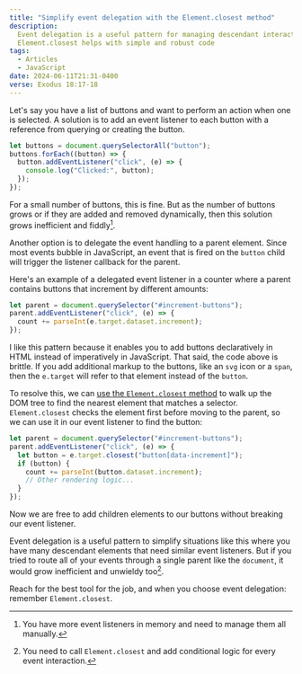 ```yaml
---
title: "Simplify event delegation with the Element.closest method"
description:
  Event delegation is a useful pattern for managing descendant interactions and
  Element.closest helps with simple and robust code
tags:
  - Articles
  - JavaScript
date: 2024-06-11T21:31-0400
verse: Exodus 18:17-18
---
```


Let's say you have a list of buttons and want to perform an action when one is
selected. A solution is to add an event listener to each button with a reference
from querying or creating the button.

```js
let buttons = document.querySelectorAll("button");
buttons.forEach((button) => {
  button.addEventListener("click", (e) => {
    console.log("Clicked:", button);
  });
});
```

For a small number of buttons, this is fine. But as the number of buttons grows
or if they are added and removed dynamically, then this solution grows
inefficient and fiddly[^1].

[^1]:
    You have more event listeners in memory and need to manage them all
    manually.

Another option is to delegate the event handling to a parent element. Since most
events bubble in JavaScript, an event that is fired on the `button` child will
trigger the listener callback for the parent.

Here's an example of a delegated event listener in a counter where a parent
contains buttons that increment by different amounts:

```js
let parent = document.querySelector("#increment-buttons");
parent.addEventListener("click", (e) => {
  count += parseInt(e.target.dataset.increment);
});
```

I like this pattern because it enables you to add buttons declaratively in HTML
instead of imperatively in JavaScript. That said, the code above is brittle. If
you add additional markup to the buttons, like an `svg` icon or a `span`, then
the `e.target` will refer to that element instead of the `button`.

To resolve this, we can
[use the `Element.closest` method](https://developer.mozilla.org/en-US/docs/Web/API/Element/closest)
to walk up the DOM tree to find the nearest element that matches a selector.
`Element.closest` checks the element first before moving to the parent, so we
can use it in our event listener to find the button:

```js
let parent = document.querySelector("#increment-buttons");
parent.addEventListener("click", (e) => {
  let button = e.target.closest("button[data-increment]");
  if (button) {
    count += parseInt(button.dataset.increment);
    // Other rendering logic...
  }
});
```

Now we are free to add children elements to our buttons without breaking our
event listener.

Event delegation is a useful pattern to simplify situations like this where you
have many descendant elements that need similar event listeners. But if you
tried to route all of your events through a single parent like the `document`,
it would grow inefficient and unwieldy too[^2].

[^2]:
    You need to call `Element.closest` and add conditional logic for every event
    interaction.

Reach for the best tool for the job, and when you choose event delegation:
remember `Element.closest`.
